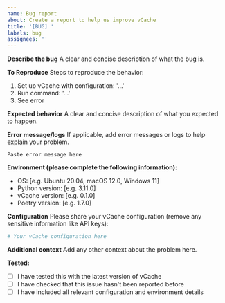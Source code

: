 ```yaml
---
name: Bug report
about: Create a report to help us improve vCache
title: '[BUG] '
labels: bug
assignees: ''
---
```


**Describe the bug**
A clear and concise description of what the bug is.

**To Reproduce**
Steps to reproduce the behavior:
1. Set up vCache with configuration: '...'
2. Run command: '...'
3. See error

**Expected behavior**
A clear and concise description of what you expected to happen.

**Error message/logs**
If applicable, add error messages or logs to help explain your problem.

```
Paste error message here
```

**Environment (please complete the following information):**
- OS: [e.g. Ubuntu 20.04, macOS 12.0, Windows 11]
- Python version: [e.g. 3.11.0]
- vCache version: [e.g. 0.1.0]
- Poetry version: [e.g. 1.7.0]

**Configuration**
Please share your vCache configuration (remove any sensitive information like API keys):

```python
# Your vCache configuration here
```

**Additional context**
Add any other context about the problem here.

**Tested:**
- [ ] I have tested this with the latest version of vCache
- [ ] I have checked that this issue hasn't been reported before
- [ ] I have included all relevant configuration and environment details